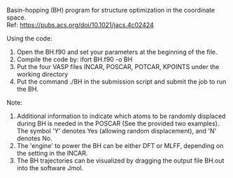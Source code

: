 Basin-hopping (BH) program for structure optimization in the coordinate space.   
Ref: https://pubs.acs.org/doi/10.1021/jacs.4c02424

Using the code:
1. Open the BH.f90 and set your parameters at the beginning of the file.
2. Compile the code by: ifort BH.f90 -o BH
3. Put the four VASP files INCAR, POSCAR, POTCAR, KPOINTS under the working directory
4. Put the command ./BH in the submission script and submit the job to run the BH.

Note:
1. Additional information to indicate which atoms to be randomly displaced during BH is needed in the POSCAR (See the provided two examples). The symbol 'Y' denotes Yes (allowing random displacement), and 'N' denotes No.
2. The 'engine' to power the BH can be either DFT or MLFF, depending on the setting in the INCAR.
3. The BH trajectories can be visualized by dragging the output file BH.out into the software Jmol.
